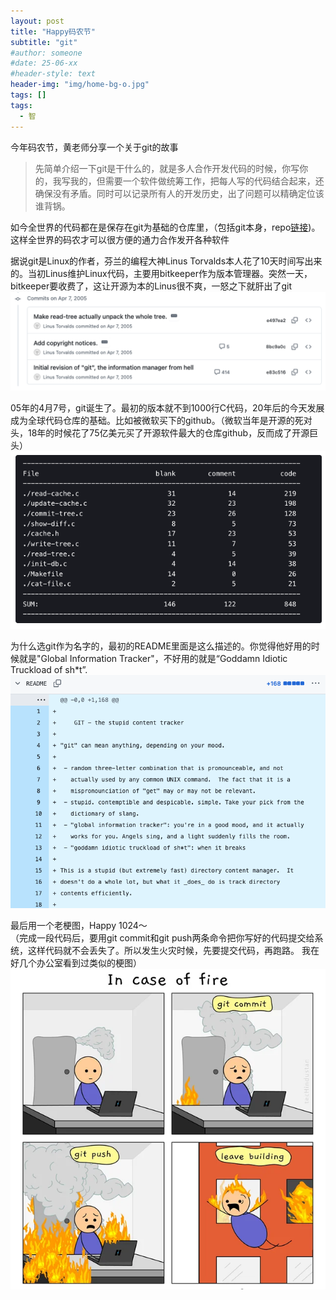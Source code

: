 ```yaml
---
layout: post
title: "Happy码农节"
subtitle: "git"
#author: someone
#date: 25-06-xx
#header-style: text
header-img: "img/home-bg-o.jpg"
tags: []
tags:
  - 智
---
```


今年码农节，黄老师分享一个关于git的故事  

> 先简单介绍一下git是干什么的，就是多人合作开发代码的时候，你写你的，我写我的，但需要一个软件做统筹工作，把每人写的代码结合起来，还确保没有矛盾。同时可以记录所有人的开发历史，出了问题可以精确定位该谁背锅。

如今全世界的代码都在是保存在git为基础的仓库里，（包括git本身，repo[链接](https://github.com/git/git))。这样全世界的码农才可以很方便的通力合作发开各种软件

据说git是Linux的作者，芬兰的编程大神Linus Torvalds本人花了10天时间写出来的。当初Linus维护Linux代码，主要用bitkeeper作为版本管理器。突然一天，bitkeeper要收费了，这让开源为本的Linus很不爽，一怒之下就肝出了git
![Alt text](/assets/2025/25-10-24-git_files/commit.png) 

05年的4月7号，git诞生了。最初的版本就不到1000行C代码，20年后的今天发展成为全球代码仓库的基础。比如被微软买下的github。（微软当年是开源的死对头，18年的时候花了75亿美元买了开源软件最大的仓库github，反而成了开源巨头）
![Alt text](/assets/2025/25-10-24-git_files/1000.png) 

为什么选git作为名字的，最初的README里面是这么描述的。你觉得他好用的时候就是"Global Information Tracker"，不好用的就是“Goddamn Idiotic Truckload of sh*t”. 
![Alt text](/assets/2025/25-10-24-git_files/readme.png) 

最后用一个老梗图，Happy 1024～  
（完成一段代码后，要用git commit和git push两条命令把你写好的代码提交给系统，这样代码就不会丢失了。所以发生火灾时候，先要提交代码，再跑路。 我在好几个办公室看到过类似的梗图）
![Alt text](/assets/2025/25-10-24-git_files/fire.png) 
